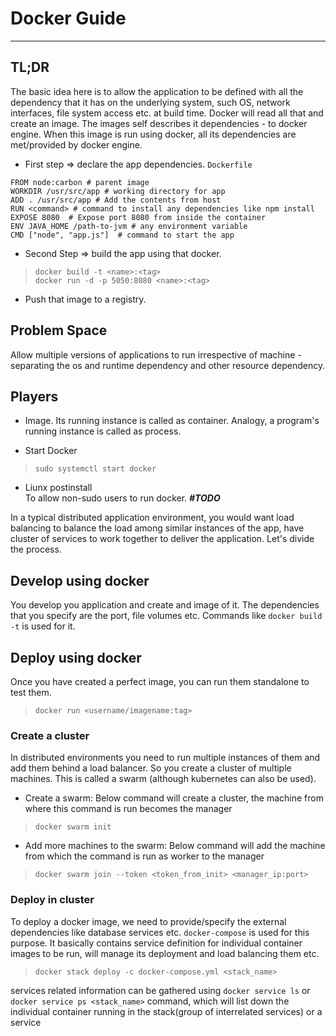 # Docker Guide
---
## TL;DR
The basic idea here is to allow the application to be defined with all the dependency that it has on the underlying system, such OS, network interfaces, file system access etc. at build time. Docker will read all that and create an image. The images self describes it dependencies - to docker engine. When this image is run using docker, all its dependencies are met/provided by docker engine.

* First step => declare the app dependencies. `Dockerfile`
```
FROM node:carbon # parent image
WORKDIR /usr/src/app # working directory for app
ADD . /usr/src/app # Add the contents from host
RUN <command> # command to install any dependencies like npm install
EXPOSE 8080  # Expose port 8080 from inside the container
ENV JAVA_HOME /path-to-jvm # any environment variable
CMD ["node", "app.js"]  # command to start the app
```

* Second Step => build the app using that docker.
> `docker build -t <name>:<tag>`  
`docker run -d -p 5050:8080 <name>:<tag>`

* Push that image to a registry.

## Problem Space
Allow multiple versions of applications to run irrespective of machine - separating the os and runtime dependency and other resource dependency.

## Players
 * Image. Its running instance is called as container. Analogy, a program's running instance is called as process.

* Start Docker  
> `sudo systemctl start docker`

* Liunx postinstall  
To allow non-sudo users to run docker. **_#TODO_**

In a typical distributed application environment, you would want load balancing to balance the load among similar instances of the app, have cluster of services to work together to deliver the application. Let's divide the process.

## Develop using docker

You develop you application and create and image of it.  The dependencies that you specify are the port, file volumes etc. Commands like `docker build -t` is used for it.

## Deploy using docker
Once you have created a perfect image, you can run them standalone to test them.
> `docker run <username/imagename:tag>`

### Create a cluster
In distributed environments you need to run multiple instances of them and add them behind a load balancer. So you create a cluster of multiple machines. This is called a swarm (although kubernetes can also be used).

* Create a swarm: Below command will create a cluster, the machine from where this command is run becomes the manager
> `docker swarm init`

* Add more machines to the swarm: Below command will add the machine from which the command is run as worker to the manager
> `docker swarm join --token <token_from_init> <manager_ip:port>`

### Deploy in cluster
To deploy a docker image, we need to provide/specify the external dependencies like database services etc. `docker-compose` is used for this purpose. It basically contains service definition for individual container images to be run, will manage its deployment and load balancing them etc.

> `docker stack deploy -c docker-compose.yml <stack_name>`

services related information can be gathered using `docker service ls` or `docker service ps <stack_name>` command, which will list down the individual container running in the stack(group of interrelated services) or a service
